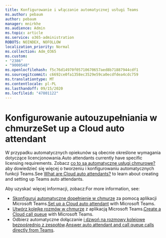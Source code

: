 ```yaml
---
title: Konfigurowanie i włączanie automatycznej usługi Teams
ms.author: pebaum
author: pebaum
manager: mnirkhe
ms.audience: Admin
ms.topic: article
ms.service: o365-administration
ROBOTS: NOINDEX, NOFOLLOW
localization_priority: Normal
ms.collection: Adm_O365
ms.custom:
- "2386"
- "9000548"
ms.openlocfilehash: f5c76d14970f05710670657aed8b71887944cdf1
ms.sourcegitcommit: c6692ce0fa1358ec3529e59ca0ecdfdea4cdc759
ms.translationtype: MT
ms.contentlocale: pl-PL
ms.lasthandoff: 09/15/2020
ms.locfileid: "47801122"
---
```

# <a name="set-up-a-cloud-auto-attendant"></a><span data-ttu-id="c7186-102">Konfigurowanie autouzupełniania w chmurze</span><span class="sxs-lookup"><span data-stu-id="c7186-102">Set up a Cloud auto attendant</span></span>

<span data-ttu-id="c7186-103">W przypadku automatycznych opiekunów są obecnie określone wymagania dotyczące licencjonowania.</span><span class="sxs-lookup"><span data-stu-id="c7186-103">Auto attendants currently have specific licensing requirements.</span></span> <span data-ttu-id="c7186-104">Zobacz [co to są automatyczne usługi chmurowe?](https://docs.microsoft.com/microsoftteams/what-are-phone-system-auto-attendants) aby dowiedzieć się więcej o tworzeniu i konfigurowaniu automatycznych funkcji Teams.</span><span class="sxs-lookup"><span data-stu-id="c7186-104">See [What are Cloud auto attendants?](https://docs.microsoft.com/microsoftteams/what-are-phone-system-auto-attendants) to learn about creating and setting up Teams auto attendants.</span></span> 

<span data-ttu-id="c7186-105">Aby uzyskać więcej informacji, zobacz:</span><span class="sxs-lookup"><span data-stu-id="c7186-105">For more information, see:</span></span>

- <span data-ttu-id="c7186-106">[Skonfiguruj automatyczne dopełnienie w chmurze](https://docs.microsoft.com/microsoftteams/create-a-phone-system-auto-attendant) za pomocą aplikacji Microsoft Teams.</span><span class="sxs-lookup"><span data-stu-id="c7186-106">[Set up a Cloud auto attendant](https://docs.microsoft.com/microsoftteams/create-a-phone-system-auto-attendant) with Microsoft Teams.</span></span> 
- <span data-ttu-id="c7186-107">[Utwórz kolejkę rozmów w chmurze](https://docs.microsoft.com/microsoftteams/create-a-phone-system-call-queue) z aplikacją Microsoft Teams.</span><span class="sxs-lookup"><span data-stu-id="c7186-107">[Create a Cloud call queue](https://docs.microsoft.com/microsoftteams/create-a-phone-system-call-queue) with Microsoft Teams.</span></span> 
- <span data-ttu-id="c7186-108">Odbierz automatyczne dołączanie [i dzwoń na rozmowy kolejowe bezpośrednio z zespołów](https://docs.microsoft.com/microsoftteams/answer-auto-attendant-and-call-queue-calls).</span><span class="sxs-lookup"><span data-stu-id="c7186-108">[Answer auto attendant and call queue calls directly from Teams](https://docs.microsoft.com/microsoftteams/answer-auto-attendant-and-call-queue-calls).</span></span> 